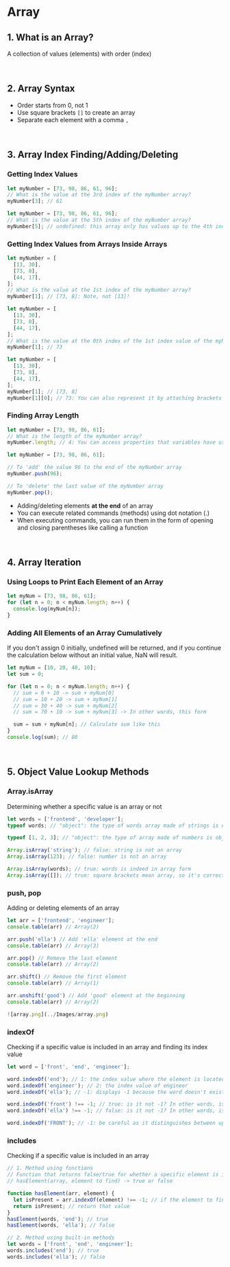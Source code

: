 # Array

## 1. What is an Array?

A collection of values (elements) with order (index)

<br/>

## 2. Array Syntax

- Order starts from 0, not 1
- Use square brackets `[]` to create an array
- Separate each element with a comma `,`

<br/>

## 3. Array Index Finding/Adding/Deleting

### Getting Index Values

```javascript
let myNumber = [73, 98, 86, 61, 96];
// What is the value at the 3rd index of the myNumber array?
myNumber[3]; // 61

let myNumber = [73, 98, 86, 61, 96];
// What is the value at the 5th index of the myNumber array?
myNumber[5]; // undefined: this array only has values up to the 4th index
```

### Getting Index Values from Arrays Inside Arrays

```javascript
let myNumber = [
  [13, 30],
  [73, 8],
  [44, 17],
];
// What is the value at the 1st index of the myNumber array?
myNumber[1]; // [73, 8]: Note, not [13]!

let myNumber = [
  [13, 30],
  [73, 8],
  [44, 17],
];
// What is the value at the 0th index of the 1st index value of the myNumber array?
myNumber[1]; // 73

let myNumber = [
  [13, 30],
  [73, 8],
  [44, 17],
];
myNumber[1]; // [73, 8]
myNumber[1][0]; // 73: You can also represent it by attaching brackets like this
```

### Finding Array Length

```javascript
let myNumber = [73, 98, 86, 61];
// What is the length of the myNumber array?
myNumber.length; // 4: You can access properties that variables have using dot notation
```

```javascript
let myNumber = [73, 98, 86, 61];

// To 'add' the value 96 to the end of the myNumber array
myNumber.push(96);

// To 'delete' the last value of the myNumber array
myNumber.pop();
```

- Adding/deleting elements **at the end** of an array
- You can execute related commands (methods) using dot notation (.)
- When executing commands, you can run them in the form of opening and closing parentheses like calling a function

<br/>

## 4. Array Iteration

### Using Loops to Print Each Element of an Array

```javascript
let myNum = [73, 98, 86, 61];
for (let n = 0; n < myNum.length; n++) {
  console.log(myNum[n]);
}
```

### Adding All Elements of an Array Cumulatively

If you don't assign 0 initially, undefined will be returned, and if you continue the calculation below without an initial value, NaN will result.

```javascript
let myNum = [10, 20, 40, 10];
let sum = 0;

for (let n = 0; n < myNum.length; n++) {
  // sum = 0 + 10 -> sum + myNum[0]
  // sum = 10 + 20 -> sum + myNum[1]
  // sum = 30 + 40 -> sum + myNum[2]
  // sum = 70 + 10 -> sum + myNum[3] -> In other words, this form

  sum = sum + myNum[n]; // Calculate sum like this
}
console.log(sum); // 80
```

<br/>

## 5. Object Value Lookup Methods

### Array.isArray

Determining whether a specific value is an array or not

```javascript
let words = ['frontend', 'developer'];
typeof words; // "object": the type of words array made of strings is object

typeof [1, 2, 3]; // "object": the type of array made of numbers is object

Array.isArray('string'); // false: string is not an array
Array.isArray(123); // false: number is not an array

Array.isArray(words); // true: words is indeed in array form
Array.isArray([]); // true: square brackets mean array, so it's correct
```

### push, pop

Adding or deleting elements of an array

```javascript
let arr = ['frontend', 'engineer'];
console.table(arr) // Array(2)

arr.push('ella') // Add 'ella' element at the end
console.table(arr) // Array(3)

arr.pop() // Remove the last element
console.table(arr) // Array(2)

arr.shift() // Remove the first element
console.table(arr) // Array(1)

arr.unshift('good') // Add 'good' element at the beginning
console.table(arr) // Array(2)

![array.png](../Images/array.png)
```

### indexOf

Checking if a specific value is included in an array and finding its index value

```javascript
let word = ['front', 'end', 'engineer'];

word.indexOf('end'); // 1: the index value where the element is located
word.indexOf('engineer'); // 2: the index value of engineer
word.indexOf('ella'); // -1: displays -1 because the word doesn't exist

word.indexOf('front') !== -1; // true: is it not -1? In other words, is the word there? -> yes (true)
word.indexOf('ella') !== -1; // false: is it not -1? In other words, is the word there? -> no (false)

word.indexOf('FRONT'); // -1: be careful as it distinguishes between uppercase and lowercase
```

### includes

Checking if a specific value is included in an array

```javascript
// 1. Method using functions
// Function that returns false/true for whether a specific element is included in a specific array
// hasElement(array, element to find) -> true or false

function hasElement(arr, element) {
  let isPresent = arr.indexOf(element) !== -1; // if the element to find exists (i.e., is not absent)
  return isPresent; // return that value
}
hasElement(words, 'end'); // true
hasElement(words, 'ella'); // false

// 2. Method using built-in methods
let words = ['front', 'end', 'engineer'];
words.includes('end'); // true
words.includes('ella'); // false
```

